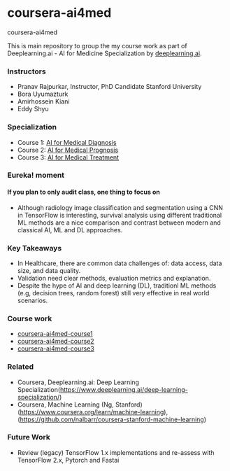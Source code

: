 # coursera-ai4med
coursera-ai4med

This is main repository to group the my course work as part of Deeplearning.ai - AI for Medicine Specialization by [deeplearning.ai](https://www.coursera.org/specializations/ai-for-medicine).

### Instructors
- Pranav Rajpurkar, Instructor, PhD Candidate Stanford University
- Bora Uyumazturk
- Amirhossein Kiani
- Eddy Shyu

### Specialization
- Course 1:  [AI for Medical Diagnosis](https://www.coursera.org/learn/ai-for-medical-diagnosis)
- Course 2:  [AI for Medical Prognosis](https://www.coursera.org/learn/ai-for-medical-prognosis)
- Course 3:  [AI for Medical Treatment](https://www.coursera.org/learn/ai-for-medical-treatment)

### Eureka! moment
#### If you plan to only audit class, one thing to focus on
* Although radiology image classification and segmentation using a CNN in TensorFlow is interesting, survival analysis using different traditional ML methods are a nice comparison and contrast between modern and classical AI, ML and DL approaches.

### Key Takeaways
* In Healthcare, there are common data challenges of: data access, data size, and data quality.
* Validation need clear methods, evaluation metrics and explanation.
* Despite the hype of AI and deep learning (DL), traditionl ML methods (e.g, decision trees, random forest) still very effective in real world scenarios.

### Course work
* [coursera-ai4med-course1](https://github.com/nalbarr/coursera-ai4med-course1)
* [coursera-ai4med-course2](https://github.com/nalbarr/coursera-ai4med-course2)
* [coursera-ai4med-course3](https://github.com/nalbarr/coursera-ai4med-course3)

### Related
* Coursera, Deeplearning.ai: Deep Learning Specialization(https://www.deeplearning.ai/deep-learning-specialization/)
* Coursera, Machine Learning (Ng, Stanford) (https://www.coursera.org/learn/machine-learning), (https://github.com/nalbarr/coursera-stanford-machine-learning)

### Future Work
* Review (legacy) TensorFlow 1.x implementations and re-assess with TensorFlow 2.x, Pytorch and Fastai
